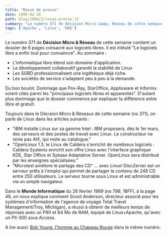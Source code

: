 ```yaml
---
title: "Revue de presse"
date: 1999-02-26
path: blog/1999/2/revue-presse-13
summary: "Le numéro 371 de Décision Micro &amp; Réseau de cette semaine contient un dossier de 6 pages consacré aux logiciels libres."
tags: ['Apache', 'Linux', 'KDE']
---
```


<P>Le numéro 371 de <B>Décision Micro &amp; Réseau</B> de cette semaine
contient un dossier de 6 pages consacré aux logiciels libres. Il est
intitulé "Le logiciels libre a enfin tout pour convaincre". Au sommaire
:</P>

<UL>

<LI>L'informatique libre étend son domaine d'application.
<LI>Le développement collaboratif garantit la stabilité de Linux
<LI>Les SGBD professionnalisent une logithèque déjà riche.
<LI>Les sociétés de service s'adaptent peu à peu à la demande.
</UL>

<P>Du bon boulot. Dommage que Pov-Ray, StarOffice, Applixware et Informix
soient cités parmi les "principaux logiciels libres et
apparentés". D'autant plus dommage que le dossier commence par
expliquer la différence entre libre et gratuit.</P>

<P>Toujours dans le Décision Micro &amp; Réseaux de cette semaine (no 371),
on parle de Linux dans les articles suivants :</P>

<UL>

<LI>"IBM installe Linux sur sa gamme Intel : IBM proposera, dès le
1er mars, des serveurs et des postes de travail avec Linux. Le
constructeur ne renie pas AIX, qui reste au catalogue."
<LI>"OpenLinux 1.3, le Linux de Caldera s'enrichit de nombreux
logiciels : Caldera Systems enrichit son offre Linux avec
l'interface graphique KDE, Star Office et Sybase Adaptative
Server. OpenLinux sera distribué par les enseignes
spécialisées."
<LI>"Microtest améliore le partage des CD"
... avec Linux! DiscZerver est un serveur prêts à l'emploi qui permet
de partager le contenu de 248 CD entre 250 utilisateurs. Le serveur
tourne sous Linux et est administrable via un simple navigateur.
</UL>

<P>
Dans le <B>Monde Informatique</B> du 26 février 1999 (no 799, 18FF), à la
page 49, on nous explique comment Scoot Anderson, directeur associé
pour les systèmes d'information de l'agence de voyage Total Travel
Management(Troy, Michigan), a réussi à obtenir de meilleurs temps de
réponses avec un P90 et 64 Mo de RAM, équipé de Linux+Apache, qu'avec
un PII-300 sous Access.
</P>

<P>
A lire aussi: <A HREF="http://195.10.58.13/src/lmi/article/articlel.nsf/article/17934F5C1578A782C12567230030A2EB?OpenDocument">Bob
Young, l'homme au Chapeau Rouge</A> dans le même numéro.
</P>


